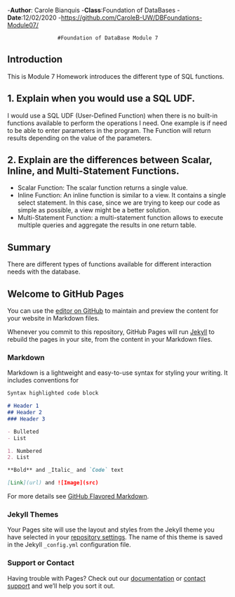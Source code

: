 -**Author**: Carole Bianquis
-**Class**:Foundation of DataBases
-**Date**:12/02/2020
-https://github.com/CaroleB-UW/DBFoundations-Module07/

                    #Foundation of DataBase Module 7

## Introduction
This is Module 7 Homework introduces the different type of SQL functions.

## 1.	Explain when you would use a SQL UDF.
I would use a SQL UDF (User-Defined Function) when there is no built-in functions available to perform the operations I need. One example is if need to be able to enter parameters in the program. The Function will return results depending on the value of the parameters. 

## 2. Explain are the differences between Scalar, Inline, and Multi-Statement Functions.
- Scalar Function: The scalar function returns a single value. 
-	Inline Function: An inline function is similar to a view. It contains a single select statement. In this case, since we are trying to keep our code as simple as possible, a view might be a better solution.
-	Multi-Statement Function: a multi-statement function allows to execute multiple queries and aggregate the results in one return table. 

## Summary
There are different types of functions available for different interaction needs with the database. 





## Welcome to GitHub Pages

You can use the [editor on GitHub](https://github.com/CaroleB-UW/DBFoundations-Module07/edit/gh-pages/index.md) to maintain and preview the content for your website in Markdown files.

Whenever you commit to this repository, GitHub Pages will run [Jekyll](https://jekyllrb.com/) to rebuild the pages in your site, from the content in your Markdown files.

### Markdown

Markdown is a lightweight and easy-to-use syntax for styling your writing. It includes conventions for

```markdown
Syntax highlighted code block

# Header 1
## Header 2
### Header 3

- Bulleted
- List

1. Numbered
2. List

**Bold** and _Italic_ and `Code` text

[Link](url) and ![Image](src)
```

For more details see [GitHub Flavored Markdown](https://guides.github.com/features/mastering-markdown/).

### Jekyll Themes

Your Pages site will use the layout and styles from the Jekyll theme you have selected in your [repository settings](https://github.com/CaroleB-UW/DBFoundations-Module07/settings). The name of this theme is saved in the Jekyll `_config.yml` configuration file.

### Support or Contact

Having trouble with Pages? Check out our [documentation](https://docs.github.com/categories/github-pages-basics/) or [contact support](https://github.com/contact) and we’ll help you sort it out.
